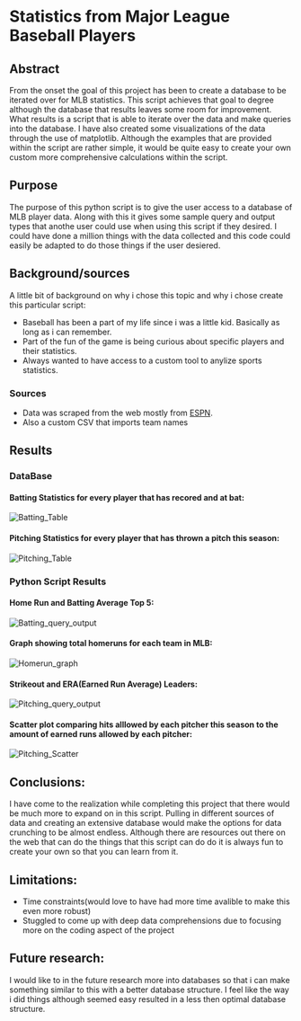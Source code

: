 # Statistics from Major League Baseball Players

## Abstract
From the onset the goal of this project has been to create a database to be iterated over for MLB statistics. This script achieves that goal to degree although the database that results leaves some room for improvement. What results is a script that is able to iterate over the data and make queries into the database. I have also created some visualizations of the data through the use of matplotlib. Although the examples that are provided within the script are rather simple, it would be quite easy to create your own custom more comprehensive calculations within the script. 

## Purpose
The purpose of this python script is to give the user access to a database of MLB player data. Along with this it gives some sample query and output types that anothe user could use when using this script if they desired. I could have done a million things with the data collected and this code could easily be adapted to do those things if the user desiered. 

## Background/sources
A little bit of background on why i chose this topic and why i chose create this particular script:
* Baseball has been a part of my life since i was a little kid. Basically as long as i can remember. 
* Part of the fun of the game is being curious about specific players and their statistics.
* Always wanted to have access to a custom tool to anylize sports statistics.
### Sources
* Data was scraped from the web mostly from [ESPN](https://www.espn.com/mlb/team/stats).
* Also a custom CSV that imports team names

## Results
### DataBase
#### Batting Statistics for every player that has recored and at bat:
![Batting_Table](https://user-images.githubusercontent.com/78560792/118042391-02231880-b342-11eb-9f52-46a103c804f5.PNG)
#### Pitching Statistics for every player that has thrown a pitch this season:
![Pitching_Table](https://user-images.githubusercontent.com/78560792/118042632-529a7600-b342-11eb-817a-84e765fbc363.PNG)
### Python Script Results
#### Home Run and Batting Average Top 5:
![Batting_query_output](https://user-images.githubusercontent.com/78560792/118042962-be7cde80-b342-11eb-863a-d6d4ec436f09.PNG)
#### Graph showing total homeruns for each team in MLB:
![Homerun_graph](https://user-images.githubusercontent.com/78560792/118043127-f6842180-b342-11eb-82c9-82668726aace.PNG)
#### Strikeout and ERA(Earned Run Average) Leaders:
![Pitching_query_output](https://user-images.githubusercontent.com/78560792/118043136-fab03f00-b342-11eb-9a90-4b4b6ccee66a.PNG)
#### Scatter plot comparing hits alllowed by each pitcher this season to the amount of earned runs allowed by each pitcher:
![Pitching_Scatter](https://user-images.githubusercontent.com/78560792/118043387-4b279c80-b343-11eb-8b31-a47384135674.PNG)
## Conclusions:
I have come to the realization while completing this project that there would be much more to expand on in this script. Pulling in different sources of data and creating an extensive database would make the options for data crunching to be almost endless. Although there are resources out there on the web that can do the things that this script can do do it is always fun to create your own so that you can learn from it. 
## Limitations:
* Time constraints(would love to have had more time avalible to make this even more robust)
* Stuggled to come up with deep data comprehensions due to focusing more on the coding aspect of the project
## Future research:
I would like to in the future research more into databases so that i can make something similar to this with a better database structure. I feel like the way i did things although seemed easy resulted in a less then optimal database structure.
